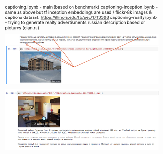captioning.ipynb - main (based on benchmark)
captioning-inception.ipynb - same as above but tf inception embeddings are used / flickr-8k images & captions dataset: https://illinois.edu/fb/sec/1713398
captioning-realty.ipynb - trying to generate realty advertisments russian description based on pictures (cian.ru)


![alt text](https://github.com/alexlokotochek/mipt-ml-2017/blob/master/lstm/1.png)

![alt text](https://github.com/alexlokotochek/mipt-ml-2017/blob/master/lstm/2.png)